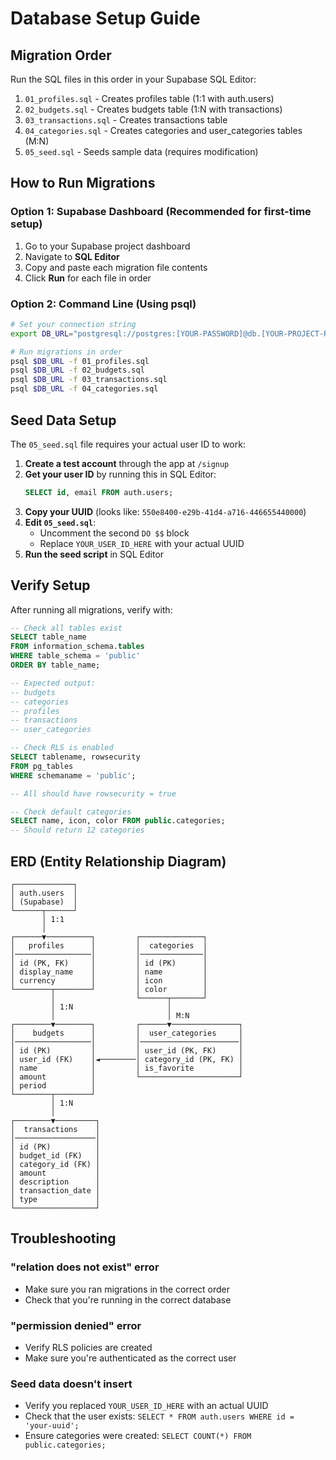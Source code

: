 # Database Setup Guide

## Migration Order

Run the SQL files in this order in your Supabase SQL Editor:

1. `01_profiles.sql` - Creates profiles table (1:1 with auth.users)
2. `02_budgets.sql` - Creates budgets table (1:N with transactions)
3. `03_transactions.sql` - Creates transactions table
4. `04_categories.sql` - Creates categories and user_categories tables (M:N)
5. `05_seed.sql` - Seeds sample data (requires modification)

## How to Run Migrations

### Option 1: Supabase Dashboard (Recommended for first-time setup)

1. Go to your Supabase project dashboard
2. Navigate to **SQL Editor**
3. Copy and paste each migration file contents
4. Click **Run** for each file in order

### Option 2: Command Line (Using psql)

```bash
# Set your connection string
export DB_URL="postgresql://postgres:[YOUR-PASSWORD]@db.[YOUR-PROJECT-REF].supabase.co:5432/postgres"

# Run migrations in order
psql $DB_URL -f 01_profiles.sql
psql $DB_URL -f 02_budgets.sql
psql $DB_URL -f 03_transactions.sql
psql $DB_URL -f 04_categories.sql
```

## Seed Data Setup

The `05_seed.sql` file requires your actual user ID to work:

1. **Create a test account** through the app at `/signup`
2. **Get your user ID** by running this in SQL Editor:
   ```sql
   SELECT id, email FROM auth.users;
   ```
3. **Copy your UUID** (looks like: `550e8400-e29b-41d4-a716-446655440000`)
4. **Edit `05_seed.sql`**:
   - Uncomment the second `DO $$` block
   - Replace `YOUR_USER_ID_HERE` with your actual UUID
5. **Run the seed script** in SQL Editor

## Verify Setup

After running all migrations, verify with:

```sql
-- Check all tables exist
SELECT table_name 
FROM information_schema.tables 
WHERE table_schema = 'public' 
ORDER BY table_name;

-- Expected output:
-- budgets
-- categories
-- profiles
-- transactions
-- user_categories

-- Check RLS is enabled
SELECT tablename, rowsecurity 
FROM pg_tables 
WHERE schemaname = 'public';

-- All should have rowsecurity = true

-- Check default categories
SELECT name, icon, color FROM public.categories;
-- Should return 12 categories
```

## ERD (Entity Relationship Diagram)

```
┌─────────────┐
│ auth.users  │
│ (Supabase)  │
└──────┬──────┘
       │ 1:1
       │
┌──────▼──────────┐         ┌──────────────┐
│   profiles      │         │  categories  │
│─────────────────│         │──────────────│
│ id (PK, FK)     │         │ id (PK)      │
│ display_name    │         │ name         │
│ currency        │         │ icon         │
└────────┬────────┘         │ color        │
         │                  └──────┬───────┘
         │ 1:N                     │
         │                         │ M:N
┌────────▼────────┐         ┌──────▼───────────────┐
│    budgets      │         │  user_categories     │
│─────────────────│         │──────────────────────│
│ id (PK)         │         │ user_id (PK, FK)     │
│ user_id (FK)    │◄────────│ category_id (PK, FK) │
│ name            │         │ is_favorite          │
│ amount          │         └──────────────────────┘
│ period          │
└────────┬────────┘
         │ 1:N
         │
┌────────▼─────────┐
│  transactions    │
│──────────────────│
│ id (PK)          │
│ budget_id (FK)   │
│ category_id (FK) │
│ amount           │
│ description      │
│ transaction_date │
│ type             │
└──────────────────┘
```

## Troubleshooting

### "relation does not exist" error
- Make sure you ran migrations in the correct order
- Check that you're running in the correct database

### "permission denied" error
- Verify RLS policies are created
- Make sure you're authenticated as the correct user

### Seed data doesn't insert
- Verify you replaced `YOUR_USER_ID_HERE` with an actual UUID
- Check that the user exists: `SELECT * FROM auth.users WHERE id = 'your-uuid';`
- Ensure categories were created: `SELECT COUNT(*) FROM public.categories;`
